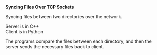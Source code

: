 __Syncing Files Over TCP Sockets__

Syncing files between two directories over the network.  
  
Server is in C++  
Client is in Python  
  
The programs compare the files between each directory, and then the server sends the necessary files back to client.  


